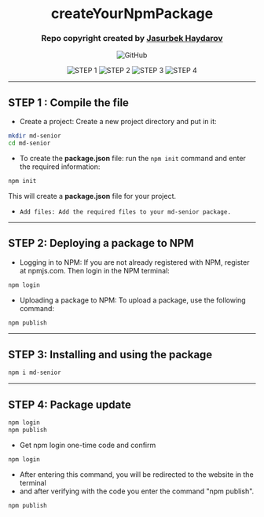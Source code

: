 <div align=center>

# createYourNpmPackage

### Repo copyright created by [Jasurbek Haydarov](https://github.com/jasurhaydarovcode)

![GitHub](https://img.shields.io/badge/JASURCODE-181717?style=for-the-badge&logo=github&logoColor=white)

![STEP 1](https://img.shields.io/badge/STEP%201-red?style=for-the-badge&logo=1uphealth&logoColor=white)
![STEP 2](https://img.shields.io/badge/STEP%202-22080FF?style=for-the-badge&logo=1uphealth&logoColor=white)
![STEP 3](https://img.shields.io/badge/STEP%203-234234?style=for-the-badge&logo=1uphealth&logoColor=white)
![STEP 4](https://img.shields.io/badge/STEP%204-0080FF?style=for-the-badge&logo=1uphealth&logoColor=white)

</div>

---

## STEP 1 : Compile the file

- Create a project: Create a new project directory and put in it:
```bash
mkdir md-senior
cd md-senior
```

- To create the __package.json__ file: run the `npm init` command and enter the required information:
```bash
npm init
```
This will create a __package.json__ file for your project.

- `Add files: Add the required files to your md-senior package.`

---

## STEP 2: Deploying a package to NPM

- Logging in to NPM: If you are not already registered with NPM, register at npmjs.com. Then login in the NPM terminal:
```bash
npm login
```

- Uploading a package to NPM: To upload a package, use the following command:
```bash
npm publish
```

---

## STEP 3:  Installing and using the package

```bash
npm i md-senior
```

--- 

##  STEP 4: Package update
```bash
npm login
npm publish
```

- Get npm login one-time code and confirm 
```bash
npm login
```
- After entering this command, you will be redirected to the website in the terminal
- and after verifying with the code you enter the command "npm publish".
```bash
npm publish
```